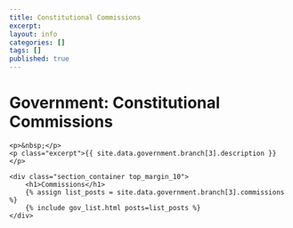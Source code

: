 ```yaml
---
title: Constitutional Commissions
excerpt: 
layout: info
categories: []
tags: []
published: true
---
```


<div class="section_container_wrapper section_container_wrapper_border">
    <h1>Government: Constitutional Commissions</h1>
    
    <p>&nbsp;</p>
    <p class="excerpt">{{ site.data.government.branch[3].description }}</p>
    
    <div class="section_container top_margin_10">
        <h1>Commissions</h1>
        {% assign list_posts = site.data.government.branch[3].commissions %}
        {% include gov_list.html posts=list_posts %}
    </div>
</div>
